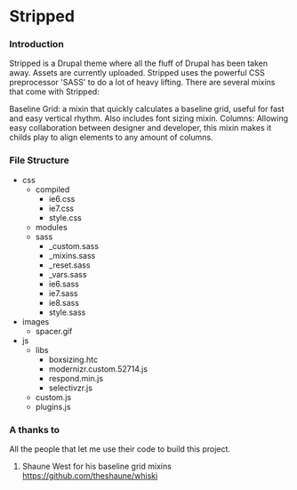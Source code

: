 Stripped
========
<h3>Introduction</h3>
Stripped is a Drupal theme where all the fluff of Drupal has been taken away. Assets are currently uploaded.
Stripped uses the powerful CSS preprocessor 'SASS' to do a lot of heavy lifting. There are several mixins that come with Stripped:

Baseline Grid: a mixin that quickly calculates a baseline grid, useful for fast and easy vertical rhythm. Also includes font sizing mixin.
Columns: Allowing easy collaboration between designer and developer, this mixin makes it childs play to align elements to any amount of columns.

<h3>File Structure</h3>

  - css
    - compiled
      - ie6.css
      - ie7.css
      - style.css
    - modules
    - sass
      - _custom.sass
      - _mixins.sass
      - _reset.sass
      - _vars.sass
      - ie6.sass
      - ie7.sass
      - ie8.sass
      - style.sass
  - images
    - spacer.gif
  - js
    - libs
      - boxsizing.htc
      - modernizr.custom.52714.js
      - respond.min.js
      - selectivzr.js
    - custom.js
    - plugins.js

<h3>A thanks to</h3>
All the people that let me use their code to build this project.

1. Shaune West for his baseline grid mixins <a href="https://github.com/theshaune/whiski" title="theshaune">https://github.com/theshaune/whiski</a>
    
